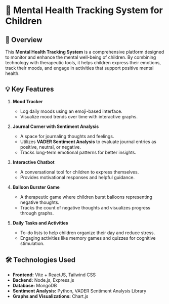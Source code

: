 # 🧠 Mental Health Tracking System for Children  

## 🌟 Overview  
This **Mental Health Tracking System** is a comprehensive platform designed to monitor and enhance the mental well-being of children. By combining technology with therapeutic tools, it helps children express their emotions, track their moods, and engage in activities that support positive mental health.  

## 💡 Key Features  
1. **Mood Tracker**  
   - Log daily moods using an emoji-based interface.  
   - Visualize mood trends over time with interactive graphs.  

2. **Journal Corner with Sentiment Analysis**  
   - A space for journaling thoughts and feelings.  
   - Utilizes **VADER Sentiment Analysis** to evaluate journal entries as positive, neutral, or negative.  
   - Tracks long-term emotional patterns for better insights.  

3. **Interactive Chatbot**  
   - A conversational tool for children to express themselves.  
   - Provides motivational responses and helpful guidance.  

4. **Balloon Burster Game**  
   - A therapeutic game where children burst balloons representing negative thoughts.  
   - Tracks the count of negative thoughts and visualizes progress through graphs.  

5. **Daily Tasks and Activities**  
   - To-do lists to help children organize their day and reduce stress.  
   - Engaging activities like memory games and quizzes for cognitive stimulation.  

## 🛠️ Technologies Used  
- **Frontend:** Vite + ReactJS, Tailwind CSS  
- **Backend:** Node.js, Express.js  
- **Database:** MongoDB  
- **Sentiment Analysis:** Python, VADER Sentiment Analysis Library  
- **Graphs and Visualizations:** Chart.js  

